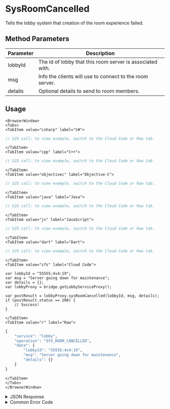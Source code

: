 # SysRoomCancelled

Tells the lobby system that creation of the room experience failed.

<PartialServop service_name="lobby" operation_name="SYS_ROOM_CANCELLED" />

## Method Parameters

| Parameter | Description                                               |
| --------- | --------------------------------------------------------- |
| lobbyId   | The id of lobby that this room server is associated with. |
| msg       | Info the clients will use to connect to the room server.  |
| details   | Optional details to send to room members.                 |

## Usage

```mdx-code-block
<BrowserWindow>
<Tabs>
<TabItem value="csharp" label="C#">
```

```csharp
// S2S call: to view example, switch to the Cloud Code or Raw tab.
```

```mdx-code-block
</TabItem>
<TabItem value="cpp" label="C++">
```

```cpp
// S2S call: to view example, switch to the Cloud Code or Raw tab.
```

```mdx-code-block
</TabItem>
<TabItem value="objectivec" label="Objective-C">
```

```objectivec
// S2S call: to view example, switch to the Cloud Code or Raw tab.
```

```mdx-code-block
</TabItem>
<TabItem value="java" label="Java">
```

```java
// S2S call: to view example, switch to the Cloud Code or Raw tab.
```

```mdx-code-block
</TabItem>
<TabItem value="js" label="JavaScript">
```

```javascript
// S2S call: to view example, switch to the Cloud Code or Raw tab.
```

```mdx-code-block
</TabItem>
<TabItem value="dart" label="Dart">
```

```dart
// S2S call: to view example, switch to the Cloud Code or Raw tab.
```

```mdx-code-block
</TabItem>
<TabItem value="cfs" label="Cloud Code">
```

```cfscript
var lobbyId = "55555:4v4:19";
var msg = "Server going down for maintenance";
var details = {};
var lobbyProxy = bridge.getLobbyServiceProxy();

var postResult = lobbyProxy.sysRoomCancelled(lobbyId, msg, details);
if (postResult.status == 200) {
    // Success!
}
```

```mdx-code-block
</TabItem>
<TabItem value="r" label="Raw">
```

```r
{
	"service": "lobby",
	"operation": "SYS_ROOM_CANCELLED",
	"data": {
		"lobbyId": "55555:4v4:19",
		"msg": "Server going down for maintenance",
		"details": {}
	}
}
```

```mdx-code-block
</TabItem>
</Tabs>
</BrowserWindow>
```

<details>
<summary>JSON Response</summary>

```json
{
    "status": 200,
    "data": {}
}
```

</details>

<details>
<summary>Common Error Code</summary>

### Status Codes

| Code  | Name            | Description                          |
| ----- | --------------- | ------------------------------------ |
| 40601 | RTT_NOT_ENABLED | RTT must be enabled for this feature |

</details>
